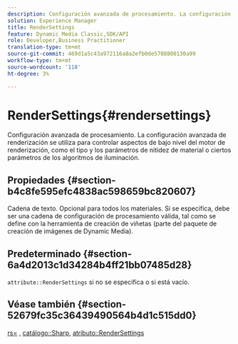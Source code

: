 ```yaml
---
description: Configuración avanzada de procesamiento. La configuración avanzada de renderización se utiliza para controlar aspectos de bajo nivel del motor de renderización, como el tipo y los parámetros de nitidez de material o ciertos parámetros de los algoritmos de iluminación.
solution: Experience Manager
title: RenderSettings
feature: Dynamic Media Classic,SDK/API
role: Developer,Business Practitioner
translation-type: tm+mt
source-git-commit: 469d1a5c43a972116a8a2efb0de5708800130a99
workflow-type: tm+mt
source-wordcount: '118'
ht-degree: 3%

---
```



# RenderSettings{#rendersettings}

Configuración avanzada de procesamiento. La configuración avanzada de renderización se utiliza para controlar aspectos de bajo nivel del motor de renderización, como el tipo y los parámetros de nitidez de material o ciertos parámetros de los algoritmos de iluminación.

## Propiedades {#section-b4c8fe595efc4838ac598659bc820607}

Cadena de texto. Opcional para todos los materiales. Si se especifica, debe ser una cadena de configuración de procesamiento válida, tal como se define con la herramienta de creación de viñetas (parte del paquete de creación de imágenes de Dynamic Media).

## Predeterminado {#section-6a4d2013c1d34284b4ff21bb07485d28}

`attribute::RenderSettings` si no se especifica o si está vacío.

## Véase también {#section-52679fc35c36439490564b4d1c515dd0}

[rs=](../../../../../ir-api/http-protocol/image-rendering-api-ref/c-ir-http-protocol-ref/c-ir-http-protocol-command-reference/r-ir-rs.md#reference-d20cefaaa6cd4f449d1591c87959b4cf) ,  [catálogo::Sharp](../../../../../ir-api/material-cat/image-rendering-api-ref/c-ir-material-catalog/c-ir-material-data-reference/r-ir-sharp-dataref.md#reference-f79a14bd52474dfd8495115d398a30d0),  [atributo::RenderSettings](../../../../../ir-api/material-cat/image-rendering-api-ref/c-ir-material-catalog/c-ir-attributes-reference/r-ir-rendersettings.md#reference-f3ae5e18095d40b2a8edef957dd82fbd)
